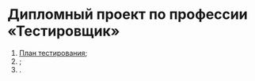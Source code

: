# Дипломный проект по профессии «Тестировщик»

1. [План тестирования](https://github.com/valeit98/Project_Diploma/blob/main/Plan.md);
2. [](https://github.com/valeit98/Project_Diploma/blob/main/.md);
3. [](https://github.com/valeit98/Project_Diploma/blob/main/.md).

